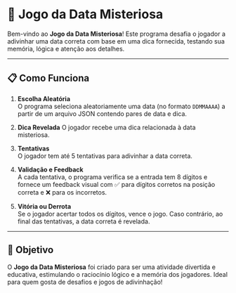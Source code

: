 # 🧠 Jogo da Data Misteriosa

Bem-vindo ao **Jogo da Data Misteriosa**! Este programa desafia o jogador a adivinhar uma data correta com base em uma dica fornecida, testando sua memória, lógica e atenção aos detalhes.

---

## 📋 Como Funciona

1. **Escolha Aleatória**  
   O programa seleciona aleatoriamente uma data (no formato `DDMMAAAA`) a partir de um arquivo JSON contendo pares de data e dica.

2. **Dica Revelada**
   O jogador recebe uma dica relacionada à data misteriosa.

3. **Tentativas**  
   O jogador tem até 5 tentativas para adivinhar a data correta.

4. **Validação e Feedback**  
   A cada tentativa, o programa verifica se a entrada tem 8 dígitos e fornece um feedback visual com ✅ para dígitos corretos na posição correta e ❌ para os incorretos.

5. **Vitória ou Derrota**  
   Se o jogador acertar todos os dígitos, vence o jogo. Caso contrário, ao final das tentativas, a data correta é revelada.

---

## 🎯 Objetivo

O **Jogo da Data Misteriosa** foi criado para ser uma atividade divertida e educativa, estimulando o raciocínio lógico e a memória dos jogadores. Ideal para quem gosta de desafios e jogos de adivinhação!
